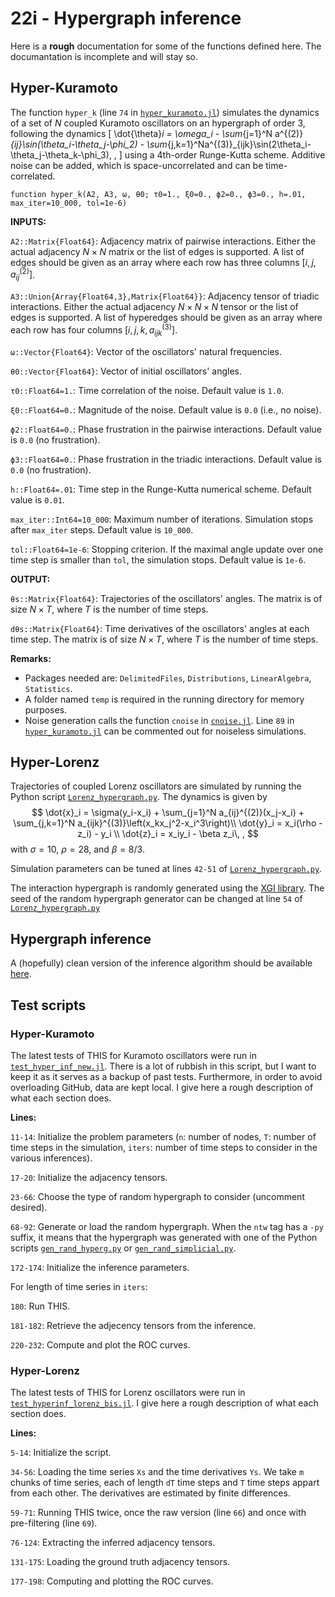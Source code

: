 # 22i - Hypergraph inference
Here is a **rough** documentation for some of the functions defined here. 
The documantation is incomplete and will stay so.

## Hyper-Kuramoto
The function `hyper_k` (line `74` in [`hyper_kuramoto.jl`](https://github.com/r0b1nu5/bucket/blob/master/22i-hyper-inf/hyper_kuramoto.jl)) simulates the dynamics of a set of $N$ coupled Kuramoto oscillators on an hypergraph of order 3, following the dynamics 
\[
 \dot{\theta}_i = \omega_i - \sum_{j=1}^N a^{(2)}_{ij}\sin(\theta_i-\theta_j-\phi_2) - \sum_{j,k=1}^Na^{(3)}_{ijk}\sin(2\theta_i-\theta_j-\theta_k-\phi_3)\, ,
\]
using a 4th-order Runge-Kutta scheme. 
Additive noise can be added, which is space-uncorrelated and can be time-correlated. 

    function hyper_k(A2, A3, ω, θ0; τ0=1., ξ0=0., ϕ2=0., ϕ3=0., h=.01, max_iter=10_000, tol=1e-6)

**INPUTS:**

`A2::Matrix{Float64}`: Adjacency matrix of pairwise interactions. Either the actual adjacency $N\times N$ matrix or the list of edges is supported. A list of edges should be given as an array where each row has three columns $[i, j, a^{(2)}_{ij}]$. 

`A3::Union{Array{Float64,3},Matrix{Float64}}`: Adjacency tensor of triadic interactions. Either the actual adjacency $N\times N\times N$ tensor or the list of edges is supported. A list of hyperedges should be given as an array where each row has four columns $[i, j, k, a^{(3)}_{ijk}]$. 

`ω::Vector{Float64}`: Vector of the oscillators' natural frequencies. 

`θ0::Vector{Float64}`: Vector of initial oscillators' angles. 

`τ0::Float64=1.`: Time correlation of the noise.
Default value is `1.0`. 

`ξ0::Float64=0.`: Magnitude of the noise. 
Default value is `0.0` (i.e., no noise). 

`ϕ2::Float64=0.`: Phase frustration in the pairwise interactions. 
Default value is `0.0` (no frustration). 

`ϕ3::Float64=0.`: Phase frustration in the triadic interactions. 
Default value is `0.0` (no frustration). 

`h::Float64=.01`: Time step in the Runge-Kutta numerical scheme. 
Default value is `0.01`. 

`max_iter::Int64=10_000`: Maximum number of iterations.
Simulation stops after `max_iter` steps. 
Default value is `10_000`. 

`tol::Float64=1e-6`: Stopping criterion. 
If the maximal angle update over one time step is smaller than `tol`, the simulation stops. 
Default value is `1e-6`. 

**OUTPUT:**

`θs::Matrix{Float64}`: Trajectories of the oscillators' angles. 
The matrix is of size $N\times T$, where $T$ is the number of time steps. 

`dθs::Matrix{Float64}`: Time derivatives of the oscillators' angles at each time step. 
The matrix is of size $N\times T$, where $T$ is the number of time steps. 

**Remarks:**
- Packages needed are: `DelimitedFiles`, `Distributions`, `LinearAlgebra`, `Statistics`.
- A folder named `temp` is required in the running directory for memory purposes. 
- Noise generation calls the function `cnoise` in [`cnoise.jl`](https://github.com/r0b1nu5/bucket/blob/master/22i-hyper-inf/cnoise.jl). 
Line `89` in [`hyper_kuramoto.jl`](https://github.com/r0b1nu5/bucket/blob/master/22i-hyper-inf/hyper_kuramoto.jl) can be commented out for noiseless simulations. 


## Hyper-Lorenz
Trajectories of coupled Lorenz oscillators are simulated by running the Python script [`Lorenz_hypergraph.py`](https://github.com/r0b1nu5/bucket/blob/master/22i-hyper-inf/Lorenz_hypergraph.py). 
The dynamics is given by
$$
 \dot{x}_i = \sigma(y_i-x_i) + \sum_{j=1}^N a_{ij}^{(2)}(x_j-x_i) + \sum_{j,k=1}^N a_{ijk}^{(3)}\left(x_kx_j^2-x_i^3\right)\\
 \dot{y}_i = x_i(\rho - z_i) - y_i \\
 \dot{z}_i = x_iy_i - \beta z_i\, ,
$$
with $\sigma = 10$, $\rho = 28$, and $\beta = 8/3$. 

Simulation parameters can be tuned at lines `42-51` of [`Lorenz_hypergraph.py`](https://github.com/r0b1nu5/bucket/blob/master/22i-hyper-inf/Lorenz_hypergraph.py). 

The interaction hypergraph is randomly generated using the [XGI library](https://xgi.readthedocs.io/en/stable/). 
The seed of the random hypergraph generator can be changed at line `54` of [`Lorenz_hypergraph.py`](https://github.com/r0b1nu5/bucket/blob/master/22i-hyper-inf/Lorenz_hypergraph.py)


## Hypergraph inference
A (hopefully) clean version of the inference algorithm should be available [here](https://github.com/TaylorBasedHypergraphInference/THIS). 

## Test scripts
### Hyper-Kuramoto
The latest tests of THIS for Kuramoto oscillators were run in [`test_hyper_inf_new.jl`](https://github.com/r0b1nu5/bucket/blob/master/22i-hyper-inf/test_hyper_inf_new.jl).
There is a lot of rubbish in this script, but I want to keep it as it serves as a backup of past tests. 
Furthermore, in order to avoid overloading GitHub, data are kept local. 
I give here a rough description of what each section does. 

**Lines:**

`11-14`: Initialize the problem parameters (`n`: number of nodes, `T`: number of time steps in the simulation, `iters`: number of time steps to consider in the various inferences). 

`17-20`: Initialize the adjacency tensors. 

`23-66`: Choose the type of random hypergraph to consider (uncomment desired). 

`68-92`: Generate or load the random hypergraph. When the `ntw` tag has a `-py` suffix, it means that the hypergraph was generated with one of the Python scripts [`gen_rand_hyperg.py`](https://github.com/r0b1nu5/bucket/blob/master/22i-hyper-inf/gen_rand_hyperg.py) or [`gen_rand_simplicial.py`](https://github.com/r0b1nu5/bucket/blob/master/22i-hyper-inf/gen_rand_simplicial.py).

`172-174`: Initialize the inference parameters.

For length of time series in `iters`:

`180`: Run THIS.

`181-182`: Retrieve the adjecency tensors from the inference. 

`220-232`: Compute and plot the ROC curves. 

### Hyper-Lorenz
The latest tests of THIS for Lorenz oscillators were run in [`test_hyperinf_lorenz_bis.jl`](https://github.com/r0b1nu5/bucket/blob/master/22i-hyper-inf/test_hyperinf_lorenz_bis.jl). 
I give here a rough description of what each section does. 

**Lines:** 

`5-14`: Initialize the script. 

`34-56`: Loading the time series `Xs` and the time derivatives `Ys`. 
We take `m` chunks of time series, each of length `dT` time steps and `T` time steps appart from each other. 
The derivatives are estimated by finite differences. 

`59-71`: Running THIS twice, once the raw version (line `66`) and once with pre-filtering (line `69`). 

`76-124`: Extracting the inferred adjacency tensors. 

`131-175`: Loading the ground truth adjacency tensors. 

`177-198`: Computing and plotting the ROC curves. 

